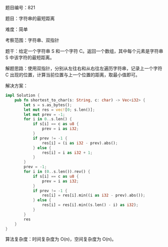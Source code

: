 题目编号：821

题目：字符串的最短距离

难度：简单

考察范围：字符串、双指针

题干：给定一个字符串 S 和一个字符 C。返回一个数组，其中每个元素是字符串 S 中该字符的最短距离。

解题思路：使用双指针，分别从左往右和从右往左遍历字符串，记录上一个字符 C 出现的位置，计算当前位置与上一个位置的距离，取最小值即可。

解决方案：

```rust
impl Solution {
    pub fn shortest_to_char(s: String, c: char) -> Vec<i32> {
        let s = s.as_bytes();
        let mut res = vec![0; s.len()];
        let mut prev = -1;
        for i in 0..s.len() {
            if s[i] == c as u8 {
                prev = i as i32;
            }
            if prev != -1 {
                res[i] = (i as i32 - prev).abs();
            } else {
                res[i] = i as i32 + 1;
            }
        }
        prev = -1;
        for i in (0..s.len()).rev() {
            if s[i] == c as u8 {
                prev = i as i32;
            }
            if prev != -1 {
                res[i] = res[i].min((i as i32 - prev).abs());
            } else {
                res[i] = res[i].min((s.len() - i) as i32);
            }
        }
        res
    }
}
```

算法复杂度：时间复杂度为 O(n)，空间复杂度为 O(n)。